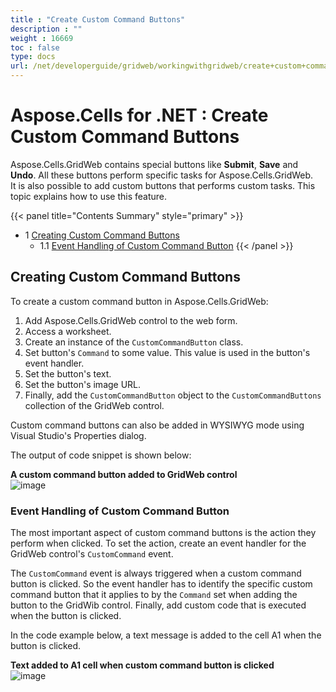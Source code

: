 ```yaml
---
title : "Create Custom Command Buttons" 
description : "" 
weight : 16669 
toc : false
type: docs
url: /net/developerguide/gridweb/workingwithgridweb/create+custom+command+buttons/
---
```


# Aspose.Cells for .NET : Create Custom Command Buttons


Aspose.Cells.GridWeb contains special buttons like **Submit**, **Save** and **Undo**. All these buttons perform specific tasks for Aspose.Cells.GridWeb.  
It is also possible to add custom buttons that performs custom tasks. This topic explains how to use this feature.

{{< panel title="Contents Summary" style="primary" >}}
*   1 [Creating Custom Command Buttons](#creating-custom-command-buttons)
    *   1.1 [Event Handling of Custom Command Button](#event-handling-of-custom-command-button)
{{< /panel >}}
 

## Creating Custom Command Buttons

To create a custom command button in Aspose.Cells.GridWeb:

1.  Add Aspose.Cells.GridWeb control to the web form.
2.  Access a worksheet.
3.  Create an instance of the `CustomCommandButton` class.
4.  Set button's `Command` to some value. This value is used in the button's event handler.
5.  Set the button's text.
6.  Set the button's image URL.
7.  Finally, add the `CustomCommandButton` object to the `CustomCommandButtons` collection of the GridWeb control.

Custom command buttons can also be added in WYSIWYG mode using Visual Studio's Properties dialog.

The output of code snippet is shown below:

**A custom command button added to GridWeb control**  
![image](https://docs2.aspose.com/cells/net/attachments/5013753/5115333.png)

### Event Handling of Custom Command Button

The most important aspect of custom command buttons is the action they perform when clicked. To set the action, create an event handler for the GridWeb control's `CustomCommand` event.

The `CustomCommand` event is always triggered when a custom command button is clicked. So the event handler has to identify the specific custom command button that it applies to by the `Command` set when adding the button to the GridWib control. Finally, add custom code that is executed when the button is clicked.

In the code example below, a text message is added to the cell A1 when the button is clicked.

**Text added to A1 cell when custom command button is clicked**  
![image](https://docs2.aspose.com/cells/net/attachments/5013753/5115334.png)

